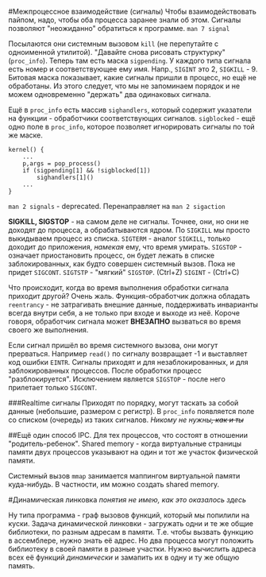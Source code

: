 #Межпроцессное взаимодействие (сигналы)
Чтобы взаимодействовать пайпом, надо, чтобы оба процесса заранее знали об этом. Сигналы позволяют "неожиданно" обратиться к программе.
`man 7 signal`

Посылаются они системным вызовом `kill` (не перепутайте с одноименной утилитой).
"Давайте снова рисовать структурку" (`proc_info`). Теперь там есть маска `sigpending`. У каждого типа сигнала есть номер и соответствующее ему имя.
Напр., `SIGINT` это 2, `SIGKILL` - 9. Битовая маска показывает, какие сигналы пришли в процесс, но ещё не обработаны.
Из этого следует, что мы не запоминаем порядок и не можем одновременно "держать" два одинаковых сигнала.

Ещё в `proc_info` есть массив `sighandlers`, который содержит указатели на функции - обработчики соответствующих сигналов.
`sigblocked` - ещё одно поле в `proc_info`, которое позволяет игнорировать сигналы по той же маске.

    kernel() {
        ...
        p,args = pop_process()
        if (sigpending[1] && !sigblocked[1]) 
            sighandlers[1]()
        ...
    }
    
`man 2 signals` - deprecated. Перенаправляет на `man 2 sigaction`



**SIGKILL, SIGSTOP** - на самом деле не сигналы. Точнее, они, но они не доходят до процесса, а обрабатываются ядром. По `SIGKILL` мы просто выкидываем процесс из списка.
`SIGTERM` - аналог `SIGKILL`, только доходит до приложения, *намекая* ему, что время умирать.
`SIGSTOP` - означает приостановить процесс, он будет лежать в списке заблокированных, как будто совершен системный вызов. Пока не придет `SIGCONT`.
`SIGTSTP` - "мягкий" `SIGSTOP`. (Ctrl+Z)
`SIGINT` - (Ctrl+C)

Что происходит, когда во время выполнения обработки сигнала приходит другой?
Очень жаль. Функция-обработчик должна обладать `reentrancy` - не затрагивать внешние данные, поддерживать инварианты всегда внутри себя, а не только при входе и выходе из неё.
Короче говоря, обработчик сигнала может **ВНЕЗАПНО** вызваться во время своего же выполнения.

Если сигнал пришёл во время системного вызова, они могут прерваться. Например `read()` по сигналу возвращает -1 и выставляет код ошибки `EINTR`.
Сигналы приходят и для незаблокированных, и для заблокированных процессов. После обработки процесс "разблокируется". Исключением является `SIGSTOP` - после него прилетает только `SIGCONT`.

###Realtime сигналы
Приходят по порядку, могут таскать за собой данные (небольшие, размером с регистр). 
В `proc_info` появляется поле со списком (очередь) из таких сигналов. 
*Никому не нужны~~, как и ты~~*

##Ещё один способ IPC.
Для тех процессов, что состоят в отношении "родитель-ребенок".
Shared memory - когда виртуальные страницы памяти двух процессов указывают на один и тот же участок физической памяти.

Системный вызов `mmap` занимается маппингом виртуальной памяти куда-нибудь. В частности, им можно создать shared memory.


#Динамическая линковка
*понятия не имею, как это оказалось здесь*

Ну типа программа - граф вызовов функций, который мы попилили на куски. Задача динамической линковки - загружать одни и те же общие библиотеки, по разным адресам в памяти.
Т.е. чтобы вызвать функцию в ассемблере, нужно знать её адрес. Но два процесса могут положить библиотеку в своей памяти в разные участки. Нужно вычислить адреса всех её функций *динамически* и замапить их в одну и ту же общую память.